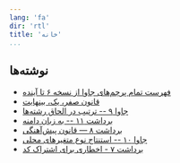 ```yaml
---
lang: 'fa'
dir: 'rtl'
title: 'خانه'
...
```


## نوشته‌ها

* [فهرست تمام پرچم‌های جاوا از نسخه ۶ تا آینده](/blog/2018/06/java-jvm-flags-all.html)
* [قانون صفر، یک، بینهایت](/blog/2018/04/zero-one-inf-rule.html)
* [جاوا ۹ -- ترتیب در الحاق رشته‌ها](/blog/2018/04/java-9-string-concat.html)
* [برداشت ۱۱ -- به زبان دامنه](/blog/2018/04/97-things-11-domain-lang.html)
* [برداشت ۸ — قانون پیش‌آهنگی](/blog/2018/03/97-things-08-boy-scouts.html)
* [جاوا ۱۰ -- استنتاج نوع متغیرهای محلی](/blog/2018/03/java-10-vars.html)
* [برداشت ۷ - اخطاری برای اشتراک کد](/blog/2018/03/97-things-07.html)

